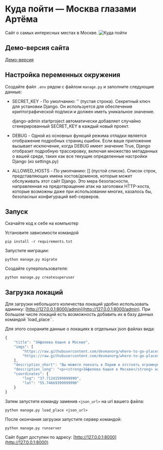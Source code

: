 # Куда пойти — Москва глазами Артёма

Сайт о самых интересных местах в Москве.
![&#x41A;&#x443;&#x434;&#x430; &#x43F;&#x43E;&#x439;&#x442;&#x438;](.gitbook/assets/site.png)

## Демо-версия сайта

[Демо-версия](https://gulfia83.pythonanywhere.com/)

## Настройка переменных окружения
Создайте файл `.env` рядом с файлом `manage.py` и заполните следующие данные:

- SECRET_KEY -
    По умолчанию: '' (пустая строка).
    Секретный ключ для установки Django. Он используется для обеспечения криптографической подписи и должен иметь уникальное значение.

    django-admin startproject автоматически добавляет случайно сгенерированный SECRET_KEY в каждый новый проект.
- DEBUG -
    Одной из основных функций режима отладки является отображение подробных страниц ошибок. Если ваше приложение вызывает исключение, когда DEBUG имеет значение True, Django отобразит подробную трассировку, включая множество метаданных о вашей среде, таких как все текущие определенные настройки Django (из settings.py)
- ALLOWED_HOSTS -
    По умолчанию: [] (пустой список).
    Список строк, представляющих имена хостов/доменов, которые может обслуживать этот сайт Django. Это мера безопасности, направленная на предотвращение атак на заголовки HTTP-хоста, которые возможны даже при использовании многих, казалось бы, безопасных конфигураций веб-серверов.

## Запуск

Скачайте код к себе на компьютер

Установите зависимости командой
```
pip install -r requirements.txt
```
Запустите миграции:
```
python manage.py migrate
```
Создайте суперпользователя:
```
python manage.py createsuperuser
```

## Загрузка локаций

Для загрузки небольшого количества локаций удобно использовать админку: [http://127.0.0.1:8000/admin](http://127.0.0.1:8000/admin).
При большом числе локаций есть возможность добавить их в базу данных командой `load_place``.

Для этого сохраните данные о локациях в отдельных json файлах вида:

```js
{
    "title": "Эйфелева башня в Москве",
    "imgs": [
        "https://raw.githubusercontent.com/devmanorg/where-to-go-places/master/media/8868d171420b5221f8f50af5e95a7b12.jpeg",
        "https://raw.githubusercontent.com/devmanorg/where-to-go-places/master/media/46cb25cf1719bf546c8bbcf1b51ba4f4.jpeg"
    ],
    "description_short": "Вы можете поехать в Париж и отстоять огромную очередь, чтобы посетить главную его достопримечательность — великолепную Эйфелеву башню.А можете просто сесть в метро и, не выезжая за пределы МКАД, прикоснуться к точной её копии.",
    "description_long": "<p><strong>Эйфелева башня в Москве</strong> находится недалеко от станции метро «Авиамоторная» на территории одного из производственных предприятий — завода «Москабельмет». Соорудили точную копию мировой архитектурной знаменитости сами рабочие этого завода. Высота заводской башни — 15 метров (для справки — высота оригинальной, парижской Эйфелевой башни составляет 324 метра)."
    "coordinates": {
        "lng": "37.71241599999999",
        "lat": "55.74669399999998"
    }
}
```
Затем запустите команду заменив `<json_url>` на url вашего файла:
```
python manage.py load_place <json_url>
```
После окончания загрузки запустите сервер командой:
```
python manage.py runserver
```
Сайт будет доступен по адресу: [http://127.0.0.1:8000](http://127.0.0.1:8000)